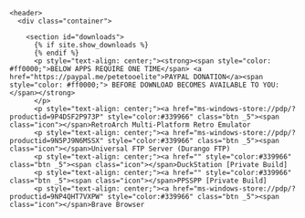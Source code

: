 <html lang="{{ site.lang | default: "en-US" }}">
  <head>
    <meta charset='utf-8'>
    <meta http-equiv="X-UA-Compatible" content="IE=edge">
    <meta name="viewport" content="width=device-width, initial-scale=1">
    <link rel="stylesheet" href="{{ '/assets/css/style.css?v=' | append: site.github.build_revision | relative_url }}">

  </head>

  <body>

    <header>
      <div class="container">

        <section id="downloads">
          {% if site.show_downloads %}
          {% endif %}
          <p style="text-align: center;"><strong><span style="color: #ff0000;">BELOW APPS REQUIRE ONE TIME</span> <a href="https://paypal.me/petetooelite">PAYPAL DONATION</a><span style="color: #ff0000;"> BEFORE DOWNLOAD BECOMES AVAILABLE TO YOU:</span></strong>
          </p>
          <p style="text-align: center;"><a href="ms-windows-store://pdp/?productid=9P4DSF2P973P" style="color:#339966" class="btn _5"><span class="icon"></span>RetroArch Multi-Platform Retro Emulator
          <p style="text-align: center;"><a href="ms-windows-store://pdp/?productid=9N5PJ9N6MSSX" style="color:#339966" class="btn _5"><span class="icon"></span>Universal FTP Server (Durango FTP)
          <p style="text-align: center;"><a href="" style="color:#339966" class="btn _5"><span class="icon"></span>DuckStation [Private Build]
          <p style="text-align: center;"><a href="" style="color:#339966" class="btn _5"><span class="icon"></span>PPSSPP [Private Build]
          <p style="text-align: center;"><a href="ms-windows-store://pdp/?productid=9NP4QHT7VXPW" style="color:#339966" class="btn _5"><span class="icon"></span>Brave Browser
